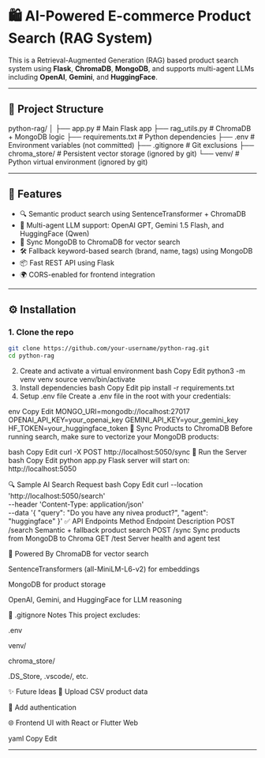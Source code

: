 # 🛍️ AI-Powered E-commerce Product Search (RAG System)

This is a Retrieval-Augmented Generation (RAG) based product search system using **Flask**, **ChromaDB**, **MongoDB**, and supports multi-agent LLMs including **OpenAI**, **Gemini**, and **HuggingFace**.

---

## 📁 Project Structure

python-rag/
│
├── app.py # Main Flask app
├── rag_utils.py # ChromaDB + MongoDB logic
├── requirements.txt # Python dependencies
├── .env # Environment variables (not committed)
├── .gitignore # Git exclusions
├── chroma_store/ # Persistent vector storage (ignored by git)
└── venv/ # Python virtual environment (ignored by git)


---

## 🚀 Features

- 🔍 Semantic product search using SentenceTransformer + ChromaDB  
- 🧠 Multi-agent LLM support: OpenAI GPT, Gemini 1.5 Flash, and HuggingFace (Qwen)  
- 🔄 Sync MongoDB to ChromaDB for vector search  
- 🛠️ Fallback keyword-based search (brand, name, tags) using MongoDB  
- 📦 Fast REST API using Flask  
- 🌍 CORS-enabled for frontend integration  

---

## ⚙️ Installation

### 1. Clone the repo

```bash
git clone https://github.com/your-username/python-rag.git
cd python-rag

```
2. Create and activate a virtual environment
bash
Copy
Edit
python3 -m venv venv
source venv/bin/activate
3. Install dependencies
bash
Copy
Edit
pip install -r requirements.txt
4. Setup .env file
Create a .env file in the root with your credentials:

env
Copy
Edit
MONGO_URI=mongodb://localhost:27017
OPENAI_API_KEY=your_openai_key
GEMINI_API_KEY=your_gemini_key
HF_TOKEN=your_huggingface_token
🧠 Sync Products to ChromaDB
Before running search, make sure to vectorize your MongoDB products:

bash
Copy
Edit
curl -X POST http://localhost:5050/sync
🧪 Run the Server
bash
Copy
Edit
python app.py
Flask server will start on: http://localhost:5050

🔍 Sample AI Search Request
bash
Copy
Edit
curl --location 'http://localhost:5050/search' \
--header 'Content-Type: application/json' \
--data '{
  "query": "Do you have any nivea product?",
  "agent": "huggingface"
}'
✅ API Endpoints
Method	Endpoint	Description
POST	/search	Semantic + fallback product search
POST	/sync	Sync products from MongoDB to Chroma
GET	/test	Server health and agent test

🧠 Powered By
ChromaDB for vector search

SentenceTransformers (all-MiniLM-L6-v2) for embeddings

MongoDB for product storage

OpenAI, Gemini, and HuggingFace for LLM reasoning

🛑 .gitignore Notes
This project excludes:

.env

venv/

chroma_store/

.DS_Store, .vscode/, etc.

✨ Future Ideas
🧾 Upload CSV product data

🧩 Add authentication

🌐 Frontend UI with React or Flutter Web

yaml
Copy
Edit

---







